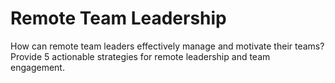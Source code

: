 # Remote Team Leadership

How can remote team leaders effectively manage and motivate their teams? Provide 5 actionable strategies for remote leadership and team engagement.